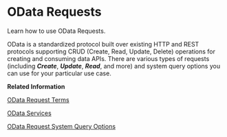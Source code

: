 <!-- loiobbaf7a46bf2140fbb1217b2fec9cb4c2 -->

# OData Requests

Learn how to use OData Requests.

OData is a standardized protocol built over existing HTTP and REST protocols supporting CRUD \(Create, Read, Update, Delete\) operations for creating and consuming data APIs. There are various types of requests \(including ***Create***, ***Update***, ***Read***, and more\) and system query options you can use for your particular use case.

**Related Information**  


[OData Request Terms](odata-request-terms-a3b0e95.md "An overview of some OData Request terminology.")

[OData Services](odata-services-811b523.md "")

[OData Request System Query Options](odata-request-system-query-options-a205104.md "Learn how to use OData system query options. System query options include:")

